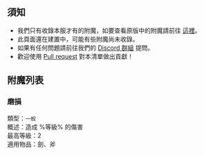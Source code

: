 ## 須知
- 我們只有收錄本服才有的附魔，如要查看原版中的附魔請前往 [這裡](https://minecraft.fandom.com/zh/wiki/%E9%99%84%E9%AD%94?variant=zh-tw#%E9%AD%94%E5%92%92%E6%A6%82%E8%BF%B0)。
- 此頁面還在建置中，可能有些附魔尚未收錄。
- 如果有任何問題請前往我們的 [Discord 群組](https://discord.gg/pyNS5xAvMs) 提問。
- 歡迎使用 [Pull request](https://github.com/milkteamc/wiki/pulls) 對本清單做出貢獻！
## 附魔列表
### 磨損
類型：`一般`  
概述：造成 %等級% 的傷害  
最高等級：2  
適用物品：劍、斧  
